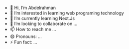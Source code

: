 - 👋 Hi, I’m Abdelrahman
- 👀 I’m interested in learning web programing technology
- 🌱 I’m currently learning Next.Js
- 💞️ I’m looking to collaborate on ...
- 📫 How to reach me ...
- 😄 Pronouns: ...
- ⚡ Fun fact: ...

<!---
obad7/obad7 is a ✨ special ✨ repository because its `README.md` (this file) appears on your GitHub profile.
You can click the Preview link to take a look at your changes.
--->
